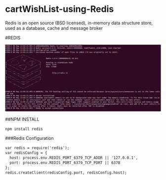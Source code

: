 # cartWishList-using-Redis
Redis is an open source (BSD licensed), in-memory data structure store, used as a database, cache and message broker

#REDIS

![Redis server](https://github.com/Arihantjain1/cartWishList-using-Redis/blob/master/test/redis.png)

##NPM INSTALL
```
npm install redis
```
###Redis Configuration
```
var redis = require('redis');
var redisConfig = {
  host: process.env.REDIS_PORT_6379_TCP_ADDR || '127.0.0.1',
  port: process.env.REDIS_PORT_6379_TCP_PORT || 6378
};
redis.createClient(redisConfig.port, redisConfig.host);
```